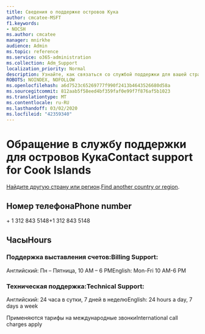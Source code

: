 ```yaml
---
title: Сведения о поддержке островов Кука
author: cmcatee-MSFT
f1.keywords:
- NOCSH
ms.author: cmcatee
manager: mnirkhe
audience: Admin
ms.topic: reference
ms.service: o365-administration
ms.collection: Adm_Support
localization_priority: Normal
description: Узнайте, как связаться со службой поддержки для вашей страны или региона.
ROBOTS: NOINDEX, NOFOLLOW
ms.openlocfilehash: a6d7523c65269777f990f2413b4643526680d58a
ms.sourcegitcommit: 812aab5f58eed4bf359faf0e99f7f876af5b1023
ms.translationtype: MT
ms.contentlocale: ru-RU
ms.lasthandoff: 03/02/2020
ms.locfileid: "42359340"
---
```

# <a name="contact-support-for-cook-islands"></a><span data-ttu-id="02660-103">Обращение в службу поддержки для островов Кука</span><span class="sxs-lookup"><span data-stu-id="02660-103">Contact support for Cook Islands</span></span>

<span data-ttu-id="02660-104">[Найдите другую страну или регион](../contact-support-for-business-products.md).</span><span class="sxs-lookup"><span data-stu-id="02660-104">[Find another country or region](../contact-support-for-business-products.md).</span></span>

## <a name="phone-number"></a><span data-ttu-id="02660-105">Номер телефона</span><span class="sxs-lookup"><span data-stu-id="02660-105">Phone number</span></span>
<span data-ttu-id="02660-106">+ 1 312 843 5148</span><span class="sxs-lookup"><span data-stu-id="02660-106">+1 312 843 5148</span></span>

## <a name="hours"></a><span data-ttu-id="02660-107">Часы</span><span class="sxs-lookup"><span data-stu-id="02660-107">Hours</span></span>
### <a name="billing-support"></a><span data-ttu-id="02660-108">Поддержка выставления счетов:</span><span class="sxs-lookup"><span data-stu-id="02660-108">Billing Support:</span></span>

<span data-ttu-id="02660-109">Английский: Пн – Пятница, 10 AM – 6 PM</span><span class="sxs-lookup"><span data-stu-id="02660-109">English: Mon-Fri 10 AM-6 PM</span></span>

### <a name="technical-support"></a><span data-ttu-id="02660-110">Техническая поддержка:</span><span class="sxs-lookup"><span data-stu-id="02660-110">Technical Support:</span></span>

<span data-ttu-id="02660-111">Английский: 24 часа в сутки, 7 дней в неделю</span><span class="sxs-lookup"><span data-stu-id="02660-111">English: 24 hours a day, 7 days a week</span></span>

<span data-ttu-id="02660-112">Применяются тарифы на международные звонки</span><span class="sxs-lookup"><span data-stu-id="02660-112">International call charges apply</span></span>
